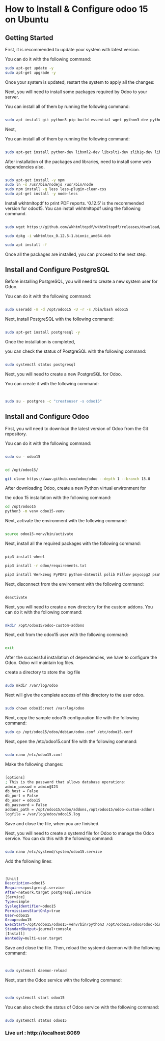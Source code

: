 # How to Install & Configure odoo 15 on Ubuntu

## Getting Started

First, it is recommended to update your system with latest version.

You can do it with the following command:

```sh
sudo apt-get update -y
sudo apt-get upgrade -y

```

Once your system is updated, restart the system to apply all the changes:

Next, you will need to install some packages required by Odoo to your server.

You can install all of them by running the following command:

```sh

sudo apt install git python3-pip build-essential wget python3-dev python3-venv python3-wheel libxslt-dev libzip-dev libldap2-dev libsasl2-dev python3-setuptools node-less libpq-dev -y

```

Next,

You can install all of them by running the following command:

```sh

sudo apt-get install python-dev libxml2-dev libxslt1-dev zlib1g-dev libsasl2-dev libldap2-dev build-essential libssl-dev libffi-dev libmysqlclient-dev libjpeg-dev libpq-dev libjpeg8-dev liblcms2-dev libblas-dev libatlas-base-dev

```
After installation of the packages and libraries, need to install some web dependencies also.

```sh

sudo apt-get install -y npm
sudo ln -s /usr/bin/nodejs /usr/bin/node
sudo npm install -g less less-plugin-clean-css
sudo apt-get install -y node-less

```

Install wkhtmltopdf to print PDF reports. ‘0.12.5’ is the recommended version for odoo15. You can install wkhtmltopdf using the following command.

```sh

sudo wget https://github.com/wkhtmltopdf/wkhtmltopdf/releases/download/0.12.5/wkhtmltox_0.12.5-1.bionic_amd64.deb

sudo dpkg -i wkhtmltox_0.12.5-1.bionic_amd64.deb

sudo apt install -f

```


Once all the packages are installed, you can proceed to the next step.

## Install and Configure PostgreSQL

Before installing PostgreSQL, you will need to create a new system user for Odoo.


You can do it with the following command:


```sh

sudo useradd -m -d /opt/odoo15 -U -r -s /bin/bash odoo15


```

Next, install PostgreSQL with the following command:

```sh

sudo apt-get install postgresql -y


```
Once the installation is completed,

you can check the status of PostgreSQL with the following command:

```sh

sudo systemctl status postgresql

```

Next, you will need to create a new PostgreSQL for Odoo.

You can create it with the following command:

```sh


sudo su - postgres -c "createuser -s odoo15"


```
## Install and Configure Odoo

First, you will need to download the latest version of Odoo from the Git repository.

You can do it with the following command:


```sh

sudo su - odoo15


cd /opt/odoo15/

git clone https://www.github.com/odoo/odoo --depth 1 --branch 15.0

```
After downloading Odoo, create a new Python virtual environment for

the odoo 15 installation with the following command:

```sh
cd /opt/odoo15
python3 -m venv odoo15-venv

```
Next, activate the environment with the following command:

```sh

source odoo15-venv/bin/activate

```

Next, install all the required packages with the following command:

```sh

pip3 install wheel

pip3 install -r odoo/requirements.txt

pip3 install Werkzeug PyPDF2 python-dateutil polib Pillow psycopg2 psutil reportlab

```
Next, disconnect from the environment with the following command:


```sh

deactivate


```

Next, you will need to create a new directory for the custom addons. You can do it with the following command:


```sh

mkdir /opt/odoo15/odoo-custom-addons

```

Next, exit from the odoo15 user with the following command:

```sh

exit

```

After the successful installation of dependencies, we have to configure the Odoo. Odoo will maintain log files.

create a directory to store the log file

```sh

sudo mkdir /var/log/odoo


```
Next will give the complete access of this directory to the user odoo.

```sh

sudo chown odoo15:root /var/log/odoo

```

Next, copy the sample odoo15 configuration file with the following command:

```sh
sudo cp /opt/odoo15/odoo/debian/odoo.conf /etc/odoo15.conf

```

Next, open the /etc/odoo15.conf file with the following command:


```sh

sudo nano /etc/odoo15.conf

```
Make the following changes:

```sh

[options]
; This is the password that allows database operations:
admin_passwd = admin@123
db_host = False
db_port = False
db_user = odoo15
db_password = False
addons_path = /opt/odoo15/odoo/addons,/opt/odoo15/odoo-custom-addons
logfile = /var/log/odoo/odoo15.log


```
Save and close the file, when you are finished.

Next, you will need to create a systemd file for Odoo to manage the Odoo service. You can do this with the following command:


```sh

sudo nano /etc/systemd/system/odoo15.service

```

Add the following lines:

```sh


[Unit]
Description=odoo15
Requires=postgresql.service
After=network.target postgresql.service
[Service]
Type=simple
SyslogIdentifier=odoo15
PermissionsStartOnly=true
User=odoo15
Group=odoo15
ExecStart=/opt/odoo15/odoo15-venv/bin/python3 /opt/odoo15/odoo/odoo-bin -c /etc/odoo15.conf
StandardOutput=journal+console
[Install]
WantedBy=multi-user.target

```

Save and close the file. Then, reload the systemd daemon with the following command:


```sh


sudo systemctl daemon-reload


```


Next, start the Odoo service with the following command:



```sh


sudo systemctl start odoo15


```

You can also check the status of Odoo service with the following command:


```sh

sudo systemctl status odoo15

```

### Live url : http://localhost:8069







